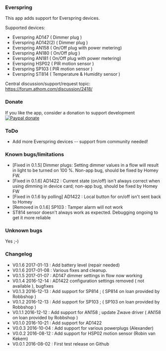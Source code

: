 ### Everspring

This app adds support for Everspring devices.

Supported devices:

- Everspring AD147 ( Dimmer plug )
- Everspring AD142(2) ( Dimmer plug )
- Everspring AN158 ( On/Off plug with power metering)
- Everspring AN180 ( On/Off plug )
- Everspring AN181 ( On/Off plug with power metering)
- Everspring HSP02 ( PIR motion sensor )
- Everspring SP103 ( PIR motion sensor )
- Everspring ST814 ( Temperature & Humidity sensor )

Central discussion/support/request topic: https://forum.athom.com/discussion/2418/

### Donate

If you like the app, consider a donation to support development  
[![Paypal donate][pp-donate-image]][pp-donate-link]

### ToDo

- Add more Everspring devices -- support from community needed!

### Known bugs/limitations

- [Fixed in 0.1.5] Dimmer plugs: Setting dimmer values in a flow will result in light to be turned on 100 %. Non-app bug, should be fixed by Homey FW.
- [Fixed in 0.1.6] AD1422 : Current state (on/off) isn't always correct when using dimming in device card; non-app bug, should be fixed by Homey FW
- [Fixed in 0.1.6 by polling] AD1422 : Local button for on/off isn't sent back to Homey  
- [Removed in 0.1.6] SP103 : Tamper alarm will not work
- ST814 sensor doesn't always work as expected. Debugging ongoing to get it more reliable

### Unknown bugs

Yes ;-)

### Changelog

- V0.1.6 2017-01-13 : Add battery level (repair needed)
- V0.1.6 2017-01-08 : Various fixes and cleanup. 
- V0.1.5 2017-01-07 : AD147 dimmer settings in flow now working
- V0.1.4 2016-12-14 : AD1422 configuration settings removed ( not available ), bugfixes
- V0.1.3 2016-12-13 : Add support for SP814 ; ( SP814 on loan provided by Robbshop )
- V0.1.2 2016-12-13 : Add support for SP103 ; ( SP103 on loan provided by Robbshop )
- V0.1.1 2016-12-12 : Add support for AN158 ; update Zwave driver ( AN158 on loan provided by Robbshop )
- V0.1.0 2016-10-21 : Add support for AD1422
- V0.0.3 2016-10-04 : Add support for various powerplugs (Alexander)
- V0.0.2 2016-08-12 : Add support for HSP02 motion sensor (Robin van Kekem)
- V0.0.1 2016-08-02 : First test release on Github

[pp-donate-link]: https://www.paypal.com/cgi-bin/webscr?cmd=_donations&business=ralf%40iae%2enl&lc=GB&item_name=homey%2deverspring&item_number=homey%2devohome&currency_code=EUR&bn=PP%2dDonationsBF%3abtn_donateCC_LG%2egif%3aNonHosted
[pp-donate-image]: https://www.paypalobjects.com/en_US/i/btn/btn_donateCC_LG.gif
